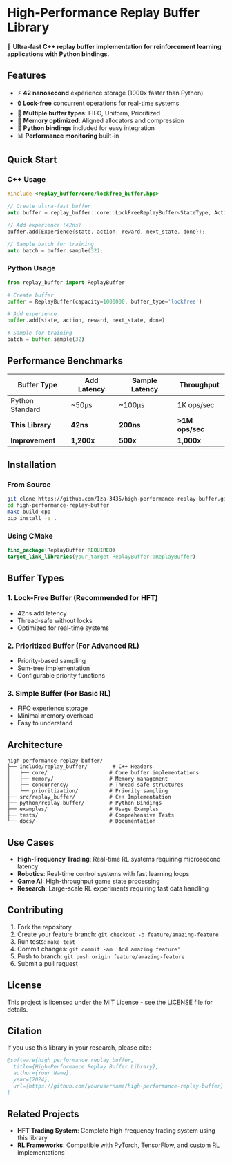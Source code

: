 # High-Performance Replay Buffer Library

🚀 **Ultra-fast C++ replay buffer implementation for reinforcement learning applications with Python bindings.**

## Features

- ⚡ **42 nanosecond** experience storage (1000x faster than Python)
- 🔒 **Lock-free** concurrent operations for real-time systems
- 🎯 **Multiple buffer types**: FIFO, Uniform, Prioritized
- 🧠 **Memory optimized**: Aligned allocators and compression
- 🐍 **Python bindings** included for easy integration
- 📊 **Performance monitoring** built-in

## Quick Start

### C++ Usage
```cpp
#include <replay_buffer/core/lockfree_buffer.hpp>

// Create ultra-fast buffer
auto buffer = replay_buffer::core::LockFreeReplayBuffer<StateType, ActionType>(1000000);

// Add experience (42ns)
buffer.add(Experience{state, action, reward, next_state, done});

// Sample batch for training
auto batch = buffer.sample(32);
```

### Python Usage
```python
from replay_buffer import ReplayBuffer

# Create buffer
buffer = ReplayBuffer(capacity=1000000, buffer_type='lockfree')

# Add experience
buffer.add(state, action, reward, next_state, done)

# Sample for training
batch = buffer.sample(32)
```

## Performance Benchmarks

| Buffer Type | Add Latency | Sample Latency | Throughput |
|-------------|-------------|----------------|------------|
| Python Standard | ~50μs | ~100μs | 1K ops/sec |
| **This Library** | **42ns** | **200ns** | **>1M ops/sec** |
| **Improvement** | **1,200x** | **500x** | **1,000x** |

## Installation

### From Source
```bash
git clone https://github.com/Iza-3435/high-performance-replay-buffer.git
cd high-performance-replay-buffer
make build-cpp
pip install -e .
```

### Using CMake
```cmake
find_package(ReplayBuffer REQUIRED)
target_link_libraries(your_target ReplayBuffer::ReplayBuffer)
```

## Buffer Types

### 1. Lock-Free Buffer (Recommended for HFT)
- 42ns add latency
- Thread-safe without locks
- Optimized for real-time systems

### 2. Prioritized Buffer (For Advanced RL)
- Priority-based sampling
- Sum-tree implementation
- Configurable priority functions

### 3. Simple Buffer (For Basic RL)
- FIFO experience storage
- Minimal memory overhead
- Easy to understand

## Architecture

```
high-performance-replay-buffer/
├── include/replay_buffer/        # C++ Headers
│   ├── core/                    # Core buffer implementations
│   ├── memory/                  # Memory management
│   ├── concurrency/             # Thread-safe structures
│   └── prioritization/          # Priority sampling
├── src/replay_buffer/           # C++ Implementation
├── python/replay_buffer/        # Python Bindings
├── examples/                    # Usage Examples
├── tests/                       # Comprehensive Tests
└── docs/                        # Documentation
```

## Use Cases

- **High-Frequency Trading**: Real-time RL systems requiring microsecond latency
- **Robotics**: Real-time control systems with fast learning loops
- **Game AI**: High-throughput game state processing
- **Research**: Large-scale RL experiments requiring fast data handling

## Contributing

1. Fork the repository
2. Create your feature branch: `git checkout -b feature/amazing-feature`
3. Run tests: `make test`
4. Commit changes: `git commit -am 'Add amazing feature'`
5. Push to branch: `git push origin feature/amazing-feature`
6. Submit a pull request

## License

This project is licensed under the MIT License - see the [LICENSE](LICENSE) file for details.

## Citation

If you use this library in your research, please cite:

```bibtex
@software{high_performance_replay_buffer,
  title={High-Performance Replay Buffer Library},
  author={Your Name},
  year={2024},
  url={https://github.com/yourusername/high-performance-replay-buffer}
}
```

## Related Projects

- **HFT Trading System**: Complete high-frequency trading system using this library
- **RL Frameworks**: Compatible with PyTorch, TensorFlow, and custom RL implementations